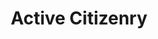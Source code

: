 ---
layout: theme
name: activecitizenry
title: Active Citizenry
image: activecitizenry.png
description: Only an informed society can proactively use the mechanisms of governance to affect change. Being a citizen means having both rights and responsibilities. Access to information is crucial to understanding what this means, making informed decisions, and taking effective action.
---